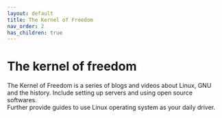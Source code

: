 ```yaml
---
layout: default
title: The Kernel of Freedom
nav_order: 2
has_children: true
---
```

# The kernel of freedom
The Kernel of Freedom is a series of blogs and videos about Linux, GNU and the history. Include setting up servers and using open source softwares.  
Further provide guides to use Linux operating system as your daily driver.  